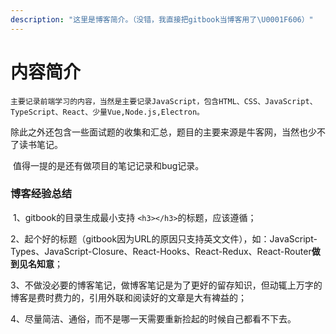 ```yaml
---
description: "这里是博客简介。（没错，我直接把gitbook当博客用了\U0001F606）"
---
```


# 内容简介

 	主要记录前端学习的内容，当然是主要记录JavaScript，包含HTML、CSS、JavaScript、TypeScript、React、少量Vue,Node.js,Electron。

​	 除此之外还包含一些面试题的收集和汇总，题目的主要来源是牛客网，当然也少不了读书笔记。

​	 值得一提的是还有做项目的笔记记录和bug记录。

### 博客经验总结

​	 1、gitbook的目录生成最小支持 `<h3></h3>`的标题，应该遵循；

​	 2、起个好的标题（gitbook因为URL的原因只支持英文文件），如：JavaScript-Types、JavaScript-Closure、React-Hooks、React-Redux、React-Router**做到见名知意**；

​	 3、不做没必要的博客笔记，做博客笔记是为了更好的留存知识，但动辄上万字的博客是费时费力的，引用外联和阅读好的文章是大有裨益的；

​	 4、尽量简洁、通俗，而不是哪一天需要重新捡起的时候自己都看不下去。

